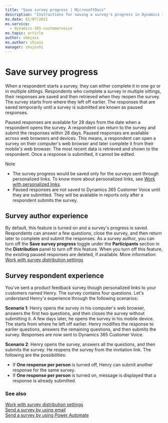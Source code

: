 ```yaml
---
title: "Save survey progress | MicrosoftDocs"
description: "Instructions for saving a survey's progress in Dynamics 365 Customer Voice."
ms.date: 01/07/2021
ms.service: 
  - dynamics-365-customervoice
ms.topic: article
author: sbmjais
ms.author: shjais
manager: shujoshi
---
```


# Save survey progress

When a respondent starts a survey, they can either complete it in one go or in multiple sittings. Respondents who complete a survey in multiple sittings, their responses are saved and then retrieved when they reopen the survey. The survey starts from where they left off earlier. The responses that are saved temporarily until a survey is submitted are known as paused responses.

Paused responses are available for 28 days from the date when a respondent opens the survey. A respondent can return to the survey and submit the responses within 28 days. Paused responses are available across web browsers and devices. This means, a respondent can open a survey on their computer's web browser and later complete it from their mobile's web browser. The most recent data is retrieved and shown to the respondent. Once a response is submitted, it cannot be edited.

> [!NOTE]
> - The survey progress would be saved only for the surveys sent through personalized links. To know more about personalized links, see [Work with personalized links](distribution-settings.md#work-with-personalized-links).
> - Paused responses are not saved to Dynamics 365 Customer Voice until they are submitted. They will be available in reports only after a respondent submits the survey.

## Survey author experience

By default, this feature is turned on and a survey's progress is saved. Respondents can answer a few questions, close the survey, and then return later to complete and submit the responses. As a survey author, you can turn off the **Save survey progress** toggle under the **Participants** section in the **Distribution** panel to turn off this feature. When you turn off this feature, the existing paused responses are deleted, if available. More information: [Work with survey distribution settings](distribution-settings.md#participants)

## Survey respondent experience

You've sent a product feedback survey though personalized links to your customers named Henry. The survey contains four questions. Let's understand Henry's experience through the following scenarios:

**Scenario 1**: Henry opens the survey in his computer's web browser, answers the first two questions, and then closes the survey without submitting it. A few days later, he opens the survey in his mobile device. The starts from where he left off earlier. Henry  modifies the response to earlier questions, answers the remaining questions, and then submits the survey. Responses are now sent to Dynamics 365 Customer Voice.

**Scenario 2**: Henry opens the survey, answers all the questions, and then submits the survey. He reopens the survey from the invitation link. The following are the possibilities:
- If **One response per person** is turned off, Henry can submit another response for the same survey.
- If **One response per person** is turned on,  message is displayed that a response is already submitted.

### See also

[Work with survey distribution settings](distribution-settings.md)<br>
[Send a survey by using email](send-survey-email.md)<br>
[Send a survey by using Power Automate](send-survey-flow.md)